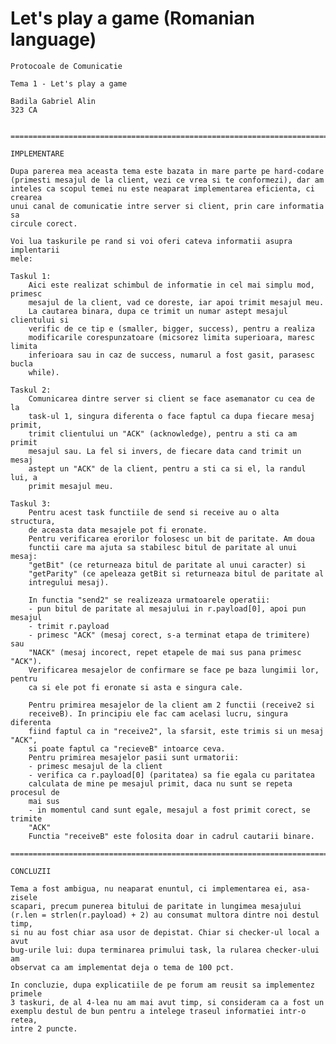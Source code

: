 # Let's play a game (Romanian language)


	Protocoale de Comunicatie
	
	Tema 1 - Let's play a game
	
	Badila Gabriel Alin
	323 CA
	
	
	============================================================================
	
	IMPLEMENTARE
	
	Dupa parerea mea aceasta tema este bazata in mare parte pe hard-codare 
	(primesti mesajul de la client, vezi ce vrea si te conformezi), dar am 
	inteles ca scopul temei nu este neaparat implementarea eficienta, ci crearea 
	unui canal de comunicatie intre server si client, prin care informatia sa 
	circule corect.

	Voi lua taskurile pe rand si voi oferi cateva informatii asupra implentarii 
	mele:

	Taskul 1:
		Aici este realizat schimbul de informatie in cel mai simplu mod, primesc 
		mesajul de la client, vad ce doreste, iar apoi trimit mesajul meu.
		La cautarea binara, dupa ce trimit un numar astept mesajul clientului si 
		verific de ce tip e (smaller, bigger, success), pentru a realiza 
		modificarile corespunzatoare (micsorez limita superioara, maresc limita 
		inferioara sau in caz de success, numarul a fost gasit, parasesc bucla 
		while).

	Taskul 2:
		Comunicarea dintre server si client se face asemanator cu cea de la 
		task-ul 1, singura diferenta o face faptul ca dupa fiecare mesaj primit, 
		trimit clientului un "ACK" (acknowledge), pentru a sti ca am primit 
		mesajul sau. La fel si invers, de fiecare data cand trimit un mesaj 
		astept un "ACK" de la client, pentru a sti ca si el, la randul lui, a 
		primit mesajul meu.

	Taskul 3:
		Pentru acest task functiile de send si receive au o alta structura, 
		de aceasta data mesajele pot fi eronate.
		Pentru verificarea erorilor folosesc un bit de paritate. Am doua 
		functii care ma ajuta sa stabilesc bitul de paritate al unui mesaj: 
		"getBit" (ce returneaza bitul de paritate al unui caracter) si 
		"getParity" (ce apeleaza getBit si returneaza bitul de paritate al 
		intregului mesaj).

		In functia "send2" se realizeaza urmatoarele operatii:
		- pun bitul de paritate al mesajului in r.payload[0], apoi pun mesajul
		- trimit r.payload
		- primesc "ACK" (mesaj corect, s-a terminat etapa de trimitere) sau 
		"NACK" (mesaj incorect, repet etapele de mai sus pana primesc "ACK").
		Verificarea mesajelor de confirmare se face pe baza lungimii lor, pentru 
		ca si ele pot fi eronate si asta e singura cale.

		Pentru primirea mesajelor de la client am 2 functii (receive2 si 
		receiveB). In principiu ele fac cam acelasi lucru, singura diferenta 
		fiind faptul ca in "receive2", la sfarsit, este trimis si un mesaj "ACK",
		si poate faptul ca "recieveB" intoarce ceva.
		Pentru primirea mesajelor pasii sunt urmatorii:
		- primesc mesajul de la client
		- verifica ca r.payload[0] (paritatea) sa fie egala cu paritatea 
		calculata de mine pe mesajul primit, daca nu sunt se repeta procesul de 
		mai sus
		- in momentul cand sunt egale, mesajul a fost primit corect, se trimite 
		"ACK"
		Functia "receiveB" este folosita doar in cadrul cautarii binare.

	============================================================================
	
	CONCLUZII
	
	Tema a fost ambigua, nu neaparat enuntul, ci implementarea ei, asa-zisele 
	scapari, precum punerea bitului de paritate in lungimea mesajului 
	(r.len = strlen(r.payload) + 2) au consumat multora dintre noi destul timp, 
	si nu au fost chiar asa usor de depistat. Chiar si checker-ul local a avut
	bug-urile lui: dupa terminarea primului task, la rularea checker-ului am 
	observat ca am implementat deja o tema de 100 pct.

	In concluzie, dupa explicatiile de pe forum am reusit sa implementez primele
	3 taskuri, de al 4-lea nu am mai avut timp, si consideram ca a fost un 
	exemplu destul de bun pentru a intelege traseul informatiei intr-o retea, 
	intre 2 puncte.